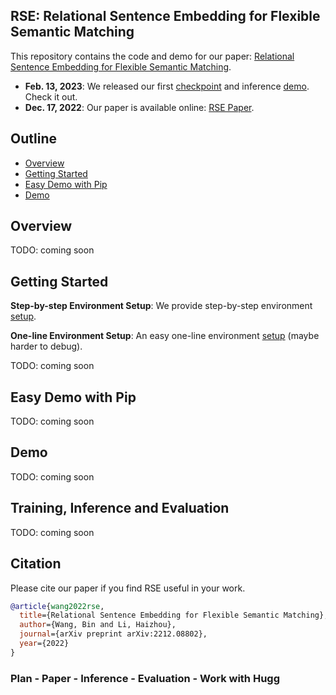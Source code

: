 ## RSE: Relational Sentence Embedding for Flexible Semantic Matching

This repository contains the code and demo for our paper: 
[Relational Sentence Embedding for Flexible Semantic Matching](https://arxiv.org/abs/2212.08802).

- **Feb. 13, 2023**: We released our first [checkpoint](demo/) and inference [demo](demo/). Check it out.
- **Dec. 17, 2022**: Our paper is available online: [RSE Paper](https://arxiv.org/abs/2212.08802).


## Outline

- [Overview](#Overview)
- [Getting Started](#Getting-Started)
- [Easy Demo with Pip](#Easy-Demo-with-Pip)
- [Demo](#Demo)


## Overview

TODO: coming soon


## Getting Started

**Step-by-step Environment Setup**: We provide step-by-step environment [setup](environment/README.md).

**One-line Environment Setup**: An easy one-line environment [setup](environment/README.md) (maybe harder to debug).

TODO: coming soon


## Easy Demo with Pip

TODO: coming soon


## Demo

TODO: coming soon


## Training, Inference and Evaluation

TODO: coming soon


## Citation

Please cite our paper if you find RSE useful in your work.

```bibtex
@article{wang2022rse,
  title={Relational Sentence Embedding for Flexible Semantic Matching},
  author={Wang, Bin and Li, Haizhou},
  journal={arXiv preprint arXiv:2212.08802},
  year={2022}
}
```



### Plan - Paper - Inference - Evaluation - Work with Hugg
